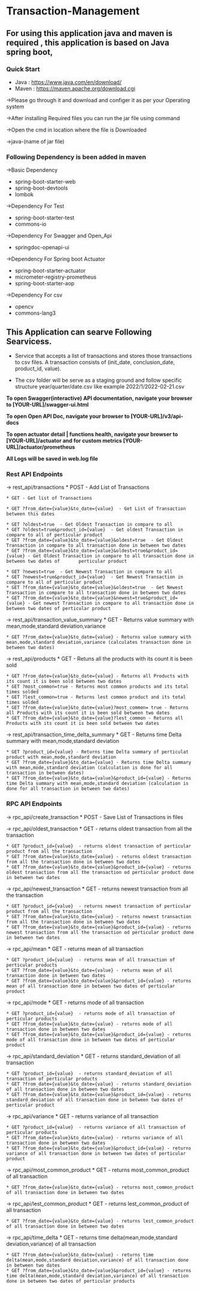 # Transaction-Management

## For using this application java and maven is required , this application is based on Java spring boot,
### Quick Start
   * Java : https://www.java.com/en/download/
   * Maven : https://maven.apache.org/download.cgi
   
->Please go through it and download and configer it as per your Operating system 

->After installing Required files you can run the jar file using command

->Open the cmd in location where the file is Downloaded 

->java-(name of jar file)

### Following Dependency is been added in maven

   ->Basic Dependency
   * spring-boot-starter-web
   * spring-boot-devtools
   * lombok
   
   ->Dependency For Test
   * spring-boot-starter-test
   * commons-io
   
   ->Dependency For Swagger and Open_Api
   * springdoc-openapi-ui
   
   ->Dependency For Spring boot Actuator
   * spring-boot-starter-actuator
   * micrometer-registry-prometheus
   * spring-boot-starter-aop
   
   ->Dependency For csv
   * opencv
   * commons-lang3
   
## This Application can searve Following Searvicess.

 * Service that accepts a list of transactions and stores those transactions to csv files. A transaction consists of (init_date, conclusion_date, product_id, value). 

 * The csv folder will be serve as a staging ground and follow specific structure year/quarter/date.csv like example 2022/1/2022-02-21.csv

**To open Swagger(interactive) API documentation, navigate your browser to [YOUR-URL]/swagger-ui.html**

**To open Open API Doc, navigate your browser to [YOUR-URL]/v3/api-docs**

**To open actuator detail | functions health, navigate your browser to [YOUR-URL]/actuator and for custom metrics [YOUR-URL]/actuator/prometheus**

**All Logs will be saved in web.log file**

### Rest API Endpoints

-> rest_api/transactions
    * POST - Add List of Transactions
    
    * GET - Get list of Transactions
    
    * GET ?from_date={value}&to_date={value}  - Get List of Transaction between this dates
    
    * GET ?oldest=true  - Get Oldest Transaction in compare to all
    * GET ?oldest=true&product_id={value}  - Get oldest Transaction in compare to all of perticular product
    * GET ?from_date={value}&to_date={value}&oldest=true  - Get Oldest Transaction in compare to all transaction done in between two dates
    * GET ?from_date={value}&to_date={value}&oldest=true&product_id={value} - Get Oldest Transaction in compare to all transaction done in between two dates of       perticular product
    
    * GET ?newest=true  - Get Newest Transaction in compare to all
    * GET ?newest=true&product_id={value}  - Get Newest Transaction in compare to all of perticular product
    * GET ?from_date={value}&to_date={value}&oldest=true  - Get Newest Transaction in compare to all transaction done in between two dates
    * GET ?from_date={value}&to_date={value}&newest=true&product_id={value} - Get newest Transaction in compare to all transaction done in between two dates of perticular product
   
  
-> rest_api/transaction_value_summary
    * GET  -  Returns value summary with mean,mode,standard deviation,variance

    * GET ?from_date={value}&to_date={value} - Returns value summary with mean,mode,standard deviation,variance (calculates transaction done in between two dates)  
  
-> rest_api/products
    * GET -  Retuns all the products with its count it is been sold
    
    * GET ?from_date={value}&to_date={value} - Returns all Products with its count it is been sold between two dates 
    * GET ?most_common=true - Returns most common products and its total times solded 
    * GET ?lest_common=true - Returns lest common product and its total times solded
    * GET ?from_date={value}&to_date={value}?most_common= true - Returns all Products with its count it is been sold between two dates 
    * GET ?from_date={value}&to_date={value}?lest_common - Returns all Products with its count it is been sold between two dates 
    
-> rest_api/transaction_time_delta_summary
    * GET - Returns time Delta summary with mean,mode,standard deviation
    
    * GET ?product_id={value} - Returns time Delta summary of perticulat product with mean,mode,standard deviation
    * GET ?from_date={value}&to_data={value} - Returns time Delta summary with mean,mode,standard deviation (calculation is done for all transaction in between dates)
    * GET ?from_date={value}&to_data={value}&product_id={value} - Returns time Delta summary with mean,mode,standard deviation (calculation is done for all transaction in between two dates)
    
### RPC API Endpoints
-> rpc_api/create_transaction 
    * POST - Save List of Transactions in files
    
-> rpc_api/oldest_transaction
    * GET  - returns oldest transaction from all the transaction 
    
    * GET ?product_id={value}  - returns oldest transaction of perticular product from all the transaction
    * GET ?from_date={value}&to_date={value} - returns oldest transaction from all the transaction done in between two dates
    * GET ?from_date={value}&to_date={value}&product_id={value} - returns oldest transaction from all the transaction od perticular product done in between two dates 

-> rpc_api/newest_transaction
    * GET  - returns newest transaction from all the transaction 
    
    * GET ?product_id={value}  - returns newest transaction of perticular product from all the transaction
    * GET ?from_date={value}&to_date={value} - returns newest transaction from all the transaction done in between two dates
    * GET ?from_date={value}&to_date={value}&product_id={value} - returns newest transaction from all the transaction od perticular product done in between two dates 
 
-> rpc_api/mean
    * GET  - returns mean of all transaction 
    
    * GET ?product_id={value}  - returns mean of all transaction of perticular products
    * GET ?from_date={value}&to_date={value} - returns mean of all transaction done in between two dates
    * GET ?from_date={value}&to_date={value}&product_id={value} - returns mean of all transaction done in between two dates of perticular product
   
-> rpc_api/mode
    * GET  - returns mode of all transaction 
    
    * GET ?product_id={value}  - returns mode of all transaction of perticular products
    * GET ?from_date={value}&to_date={value} - returns mode of all transaction done in between two dates
    * GET ?from_date={value}&to_date={value}&product_id={value} - returns mode of all transaction done in between two dates of perticular product
    
-> rpc_api/standard_deviation
    * GET  - returns standard_deviation of all transaction 
    
    * GET ?product_id={value}  - returns standard_deviation of all transaction of perticular products
    * GET ?from_date={value}&to_date={value} - returns standard_deviation of all transaction done in between two dates
    * GET ?from_date={value}&to_date={value}&product_id={value} - returns standard_deviation of all transaction done in between two dates of perticular product
    
-> rpc_api/variance
    * GET  - returns variance of all transaction 
    
    * GET ?product_id={value}  - returns variance of all transaction of perticular products
    * GET ?from_date={value}&to_date={value} - returns variance of all transaction done in between two dates
    * GET ?from_date={value}&to_date={value}&product_id={value} - returns variance of all transaction done in between two dates of perticular product
    
-> rpc_api/most_common_product
    * GET  - returns most_common_product of all transaction 
    
    * GET ?from_date={value}&to_date={value} - returns most_common_product of all transaction done in between two dates
  
-> rpc_api/lest_common_product
    * GET  - returns lest_common_product of all transaction 
    
    * GET ?from_date={value}&to_date={value} - returns lest_common_product of all transaction done in between two dates
  
-> rpc_api/time_delta
    * GET  - returns time delta(mean,mode,standard deviation,variance) of all transaction 
    
    * GET ?from_date={value}&to_date={value} - returns time delta(mean,mode,standard deviation,variance) of all transaction done in between two dates
    * GET ?from_date={value}&to_date={value}&product_id={value} - returns time delta(mean,mode,standard deviation,variance) of all transaction done in between two dates of perticular products
    
